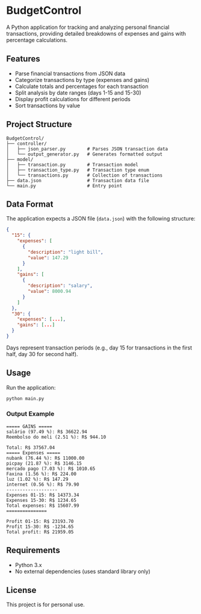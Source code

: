 # BudgetControl

A Python application for tracking and analyzing personal financial transactions, providing detailed breakdowns of expenses and gains with percentage calculations.

## Features

- Parse financial transactions from JSON data
- Categorize transactions by type (expenses and gains)
- Calculate totals and percentages for each transaction
- Split analysis by date ranges (days 1-15 and 15-30)
- Display profit calculations for different periods
- Sort transactions by value

## Project Structure

```
BudgetControl/
├── controller/
│   ├── json_parser.py        # Parses JSON transaction data
│   └── output_generator.py   # Generates formatted output
├── model/
│   ├── transaction.py        # Transaction model
│   ├── transaction_type.py   # Transaction type enum
│   └── transactions.py       # Collection of transactions
├── data.json                 # Transaction data file
└── main.py                   # Entry point
```

## Data Format

The application expects a JSON file (`data.json`) with the following structure:

```json
{
  "15": {
    "expenses": [
      {
        "description": "light bill",
        "value": 147.29
      }
    ],
    "gains": [
      {
        "description": "salary",
        "value": 8000.94
      }
    ]
  },
  "30": {
    "expenses": [...],
    "gains": [...]
  }
}
```

Days represent transaction periods (e.g., day 15 for transactions in the first half, day 30 for second half).

## Usage

Run the application:

```bash
python main.py
```

### Output Example

```
===== GAINS =====
salário (97.49 %): R$ 36622.94
Reembolso do meli (2.51 %): R$ 944.10

Total: R$ 37567.04
===== Expenses =====
nubank (76.44 %): R$ 11000.00
picpay (21.87 %): R$ 3146.15
mercado pago (7.03 %): R$ 1010.65
Faxina (1.56 %): R$ 224.00
luz (1.02 %): R$ 147.29
internet (0.56 %): R$ 79.90
-------------------
Expenses 01-15: R$ 14373.34
Expenses 15-30: R$ 1234.65
Total expenses: R$ 15607.99
===============

Profit 01-15: R$ 23193.70
Profit 15-30: R$ -1234.65
Total profit: R$ 21959.05
```

## Requirements

- Python 3.x
- No external dependencies (uses standard library only)

## License

This project is for personal use.
